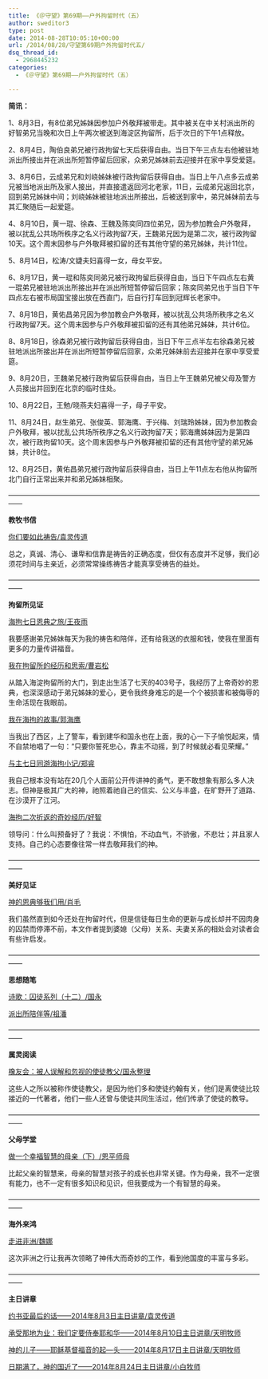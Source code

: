 ```yaml
---
title: 《＠守望》第69期——户外拘留时代（五）
author: sweditor3
type: post
date: 2014-08-28T10:05:10+00:00
url: /2014/08/28/守望第69期户外拘留时代五/
dsq_thread_id:
  - 2968445232
categories:
  - 《＠守望》第69期——户外拘留时代（五）

---
```

**简讯：**

1、8月3日，有8位弟兄姊妹因参加户外敬拜被带走。其中被关在中关村派出所的好智弟兄当晚和次日上午两次被送到海淀区拘留所，后于次日的下午1点释放。

2、8月4日，陶伯良弟兄被行政拘留七天后获得自由。当日下午三点左右他被驻地派出所接出并在派出所短暂停留后回家，众弟兄姊妹前去迎接并在家中享受爱筵。

3、8月6日，云成弟兄和刘峣姊妹被行政拘留后获得自由。当日上午八点多云成弟兄被当地派出所及家人接出，并直接遣返回河北老家，11日，云成弟兄返回北京，回到弟兄姊妹中间；刘峣姊妹被驻地派出所接出，后被送到家中，弟兄姊妹前去与其汇聚随后一起爱筵。

4、8月10日，黄一琨、徐森、王魏及陈奕同四位弟兄，因为参加教会户外敬拜，被以扰乱公共场所秩序之名义行政拘留7天，王魏弟兄因为是第二次，被行政拘留10天。这个周末因参与户外敬拜被扣留的还有其他守望的弟兄姊妹，共计11位。

5、8月14日，松涛/文婕夫妇喜得一女，母女平安。

6、8月17日，黄一琨和陈奕同弟兄被行政拘留后获得自由，当日下午四点左右黄一琨弟兄被驻地派出所接出并在派出所短暂停留后回家；陈奕同弟兄也于当日下午四点左右被市局国宝接出放在西直门，后自行打车回到冠辉长老家中。

7、8月18日，黄佑昌弟兄因为参加教会户外敬拜，被以扰乱公共场所秩序之名义行政拘留7天。这个周末因参与户外敬拜被扣留的还有其他弟兄姊妹，共计6位。
  
8、8月18日，徐森弟兄被行政拘留后获得自由，当日下午三点半左右徐森弟兄被驻地派出所接出并在派出所短暂停留后回家，众弟兄姊妹前去迎接并在家中享受爱筵。

9、8月20日，王魏弟兄被行政拘留后获得自由，当日上午王魏弟兄被父母及警方人员接出并回到在北京的临时住处。

10、8月22日，王勉/晓燕夫妇喜得一子，母子平安。

11、8月24日，赵生弟兄、张俊英、郭海鹰、于兴梅、刘瑞玲姊妹，因为参加教会户外敬拜，被以扰乱公共场所秩序之名义行政拘留7天；郭海鹰姊妹因为是第四次，被行政拘留10天。这个周末因参与户外敬拜被扣留的还有其他守望的弟兄姊妹，共计8位。

12、8月25日，黄佑昌弟兄被行政拘留后获得自由，当日上午11点左右他从拘留所北门自行正常出来并和弟兄姊妹相聚。

——————————————————————————————————————
  
**教牧书信**

[你们要如此祷告/袁灵传道][1]
  
总之，真诚、清心、谦卑和信靠是祷告的正确态度，但仅有态度并不足够，我们必须花时间与主亲近，必须常常操练祷告才能真享受祷告的益处。

——————————————————————————————————————

**拘留所见证**

[海拘七日恩典之旅/王夜雨][2]
  
我要感谢弟兄姊妹每天为我的祷告和陪伴，还有给我送的衣服和钱，使我在里面有更多的力量传讲福音。

[我在拘留所的经历和思索/曹岩松][3]
  
从踏入海淀拘留所的大门，到走出生活了七天的403号子，我经历了上帝奇妙的恩典，也深深感动于弟兄姊妹的爱心，更令我终身难忘的是一个个被损害和被侮辱的生命活现在我眼前。

[我在海拘的故事/郭海鹰][4]
  
当我出了西区，上了警车，看到建华和国永也在上面，我的心一下子愉悦起来，情不自禁地唱了一句：“只要你誓死忠心，靠主不动摇，到了时候就必看见荣耀。”

[与主七日同游海拘小记/郑睿][5]
  
我自己根本没有站在20几个人面前公开传讲神的勇气，更不敢想象有那么多人决志。但神是极其广大的神，祂照着祂自己的信实、公义与丰盛，在旷野开了道路、在沙漠开了江河。

[海拘二次折返的奇妙经历/好智][6]
  
领导问：什么叫预备好了？我说：不惧怕，不动血气，不骄傲，不悲壮；并且家人支持。自己的心态要像往常一样去敬拜我们的神。

——————————————————————————————————————

**美好见证**

[神的恩典够我们用/肖毛][7]
  
我们虽然直到如今还处在拘留时代，但是信徒每日生命的更新与成长却并不因肉身的囚禁而停滞不前，本文作者提到婆媳（父母）关系、夫妻关系的相处会对读者会有些许启发。

——————————————————————————————————————

**思想随笔**

[诗歌：囚徒系列（十二）/国永][8]
  
[派出所陪伴等/祖潘][9]

——————————————————————————————————————

**属灵阅读**

[橡友会：被人误解和忽视的使徒教父/国永整理][10]
  
这些人之所以被称作使徒教父，是因为他们多和使徒约翰有关，他们是离使徒比较接近的一代著者，他们一些人还曾与使徒共同生活过，他们传承了使徒的教导。

——————————————————————————————————————

**父母学堂**

[做一个幸福智慧的母亲（下）/恩平师母][11]
  
比起父亲的智慧来，母亲的智慧对孩子的成长也非常关键。作为母亲，我不一定很有能力，也不一定有很多知识和见识，但我要成为一个有智慧的母亲。

——————————————————————————————————————

**海外来鸿**
  
[走进非洲/魏娜][12]
  
这次非洲之行让我再次领略了神伟大而奇妙的工作，看到他国度的丰富与多彩。

——————————————————————————————————————

**主日讲章**
  
[约书亚最后的话——2014年8月3日主日讲章/袁灵传道][13]
  
[承受那地为业：我们定要侍奉耶和华——2014年8月10日主日讲章/天明牧师][14]
  
[神的儿子——耶稣基督福音的起&#8212;头——2014年8月17日主日讲章/天明牧师][15]
  
[日期满了，神的国近了——2014年8月24日主日讲章/小白牧师][16]

 [1]: /2014/08/28/你们要如此祷告文袁灵传道/
 [2]: /2014/08/28/海拘七日恩典之旅文王夜雨/
 [3]: /2014/08/28/我在拘留所的经历和思索文曹岩松/
 [4]: /2014/08/28/我在海拘的故事文郭海鹰/
 [5]: /2014/08/28/与主七日同游海拘小记文睿睿/
 [6]: /2014/08/28/海拘二次折返的奇妙经历文张好智/
 [7]: /2014/08/28/神的恩典够我们用文肖毛/
 [8]: /2014/08/28/囚徒十二文国永/
 [9]: /2014/08/28/派出所陪伴文祖潘/
 [10]: /2014/08/28/橡友会被人误解和忽视的使徒教父/
 [11]: /2014/08/28/做一个幸福智慧的母亲下文恩平/
 [12]: /2014/08/28/走进非洲文魏娜/
 [13]: /2014/08/02/约书亚最后的话2014年8月3日主日讲章晓峰牧师/
 [14]: /2014/08/09/承受那地为业我们定要侍奉耶和华2014年8月10日/
 [15]: /2014/08/16/神的儿子耶稣基督福音的起头2014年8月17日主/
 [16]: /2014/08/23/日期满了神的国近了/